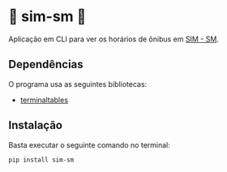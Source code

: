 # 🚌 sim-sm 🚌
Aplicação em CLI para ver os horários de ônibus em [SIM - SM](http://simsm.com.br/horarios/).

## Dependências
O programa usa as seguintes bibliotecas:
* [terminaltables](https://github.com/Robpol86/terminaltables)

## Instalação
Basta executar o seguinte comando no terminal: 
```bash
pip install sim-sm
```
